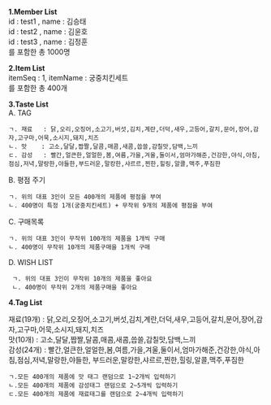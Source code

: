 **1.Member List**  
 id : test1 , name : 김승태  
 id : test2 , name : 김윤호  
 id : test3 , name : 김정훈  
  를 포함한 총 1000명
 
 **2.Item List**  
  itemSeq : 1, itemName : 궁중치킨세트  
  를 포함한 총 400개
  
 **3.Taste List**  
  A. TAG 
  
    ㄱ. 재료	: 닭,오리,오징어,소고기,버섯,김치,계란,더덕,새우,고등어,갈치,문어,장어,감자,고구마,어묵,소시지,돼지,치즈 
    ㄴ. 맛	: 고소,달달,짭짤,달콤,매콤,새콤,씁쓸,감칠맛,담백,느끼  
    ㄷ. 감성	: 빨간,얼큰한,얼얼한,봄,여름,가을,겨울,둘이서,엄마가해준,건강한,야식,아침,점심,저녁,말랑한,야들한,부드러운,말캉한,샤르르,찐한,힐링,알콜,맥주,푸짐한    	 		
 
 B. 평점 주기
 
    ㄱ. 위의 대표 3인이 모든 400개의 제품에 평점을 부여  
    ㄴ. 400명이 특정 1개(궁중치킨세트) + 무작위 9개의 제품에 평점을 부여   
    
 C. 구매목록  
 
    ㄱ. 위의 대표 3인이 무작위 100개의 제품을 1개씩 구매  
    ㄴ. 400명이 무작위 10개의 제품구매을 1개씩 구매   
    
 D. WISH LIST
 
     ㄱ. 위의 대표 3인이 무작위 10개의 제품을 좋아요  
     ㄴ. 400명이 무작위 2개의 제품구매을 좋아요   
 
  
 
 **4.Tag List**
 
 재료(19개) : 닭,오리,오징어,소고기,버섯,김치,계란,더덕,새우,고등어,갈치,문어,장어,감자,고구마,어묵,소시지,돼지,치즈  
 맛(10개) : 고소,달달,짭짤,달콤,매콤,새콤,씁쓸,감칠맛,담백,느끼  
 감성(24개) : 빨간,얼큰한,얼얼한,봄,여름,가을,겨울,둘이서,엄마가해준,건강한,야식,아침,점심,저녁,말랑한,야들한,
            부드러운,말캉한,샤르르,찐한,힐링,알콜,맥주,푸짐한  
            
	ㄱ.모든 400개의 제품에 맛 태그 랜덤으로 1~2개씩 입력하기
	ㄴ.모든 400개의 제품에 감성태그 랜덤으로 2~5개씩 입력하기
	ㄷ.모든 400개의 제품에 재료태그를 랜덤으로 2~4개씩 입력하기
 